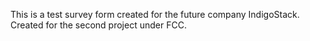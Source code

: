 This is a test survey form created for the future company IndigoStack. Created for the second project under FCC.
